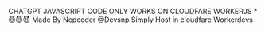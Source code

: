 CHATGPT JAVASCRIPT CODE ONLY WORKS ON CLOUDFARE WORKERJS *😈😈😈 Made By Nepcoder @Devsnp
Simply Host in cloudfare Workerdevs
